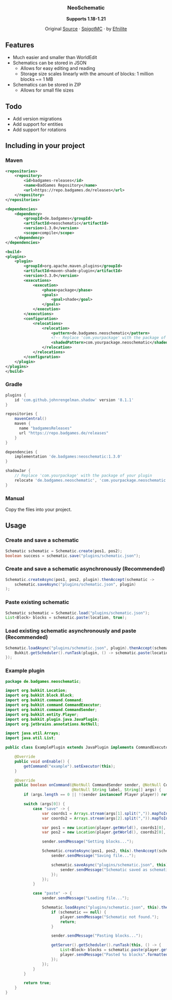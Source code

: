 <div align="center">

### NeoSchematic

**Supports 1.18-1.21**

Original [Source](https://github.com/Efnilite/neoschematic) · [SpigotMC](https://www.spigotmc.org/resources/116652/) · by [Efnilite](https://github.com/Efnilite)

</div>

## Features
- Much easier and smaller than WorldEdit
- Schematics can be stored in JSON
  - Allows for easy editing and reading
  - Storage size scales linearly with the amount of blocks: 1 million blocks ~= 1 MB
- Schematics can be stored in ZIP
  - Allows for small file sizes

## Todo

- Add version migrations
- Add support for entities
- Add support for rotations

## Including in your project

### Maven
```xml
<repositories>
    <repository>
        <id>badgames-releases</id>
        <name>BadGames Repository</name>
        <url>https://repo.badgames.de/releases</url>
    </repository>
</repositories>

<dependencies>
    <dependency>
        <groupId>de.badgames</groupId>
        <artifactId>neoschematic</artifactId>
        <version>1.3.0</version>
        <scope>compile</scope>
    </dependency>
</dependencies>

<build>
<plugins>
    <plugin>
        <groupId>org.apache.maven.plugins</groupId>
        <artifactId>maven-shade-plugin</artifactId>
        <version>3.3.0</version>
        <executions>
            <execution>
                <phase>package</phase>
                <goals>
                    <goal>shade</goal>
                </goals>
            </execution>
        </executions>
        <configuration>
            <relocations>
                <relocation>
                    <pattern>de.badgames.neoschematic</pattern>
                    <!-- Replace 'com.yourpackage' with the package of your plugin ! -->
                    <shadedPattern>com.yourpackage.neoschematic</shadedPattern>
                </relocation>
            </relocations>
        </configuration>
    </plugin>
</plugins>
</build>

```

### Gradle
```gradle
plugins {
    id 'com.github.johnrengelman.shadow' version '8.1.1'
}

repositories {
    mavenCentral()
    maven {
      name "badgamesReleases"
      url "https://repo.badgames.de/releases"
    }
}

dependencies {
    implementation 'de.badgames:neoschematic:1.3.0'
}

shadowJar {
    // Replace 'com.yourpackage' with the package of your plugin 
    relocate 'de.badgames.neoschematic', 'com.yourpackage.neoschematic'
}
```

### Manual
Copy the files into your project.

## Usage

### Create and save a schematic

```java
Schematic schematic = Schematic.create(pos1, pos2);
boolean success = schematic.save("plugins/schematic.json");
```

### Create and save a schematic asynchronously (Recommended)

```java
Schematic.createAsync(pos1, pos2, plugin).thenAccept(schematic -> 
    schematic.saveAsync("plugins/schematic.json", plugin)
);
```

### Paste existing schematic

```java
Schematic schematic = Schematic.load("plugins/schematic.json");
List<Block> blocks = schematic.paste(location, true);
```

### Load existing schematic asynchronously and paste (Recommended)

```java
Schematic.loadAsync("plugins/schematic.json", plugin).thenAccept(schematic -> {
    Bukkit.getScheduler().runTask(plugin, () -> schematic.paste(location, true));
});
```

### Example plugin

```java
package de.badgames.neoschematic;

import org.bukkit.Location;
import org.bukkit.block.Block;
import org.bukkit.command.Command;
import org.bukkit.command.CommandExecutor;
import org.bukkit.command.CommandSender;
import org.bukkit.entity.Player;
import org.bukkit.plugin.java.JavaPlugin;
import org.jetbrains.annotations.NotNull;

import java.util.Arrays;
import java.util.List;

public class ExamplePlugin extends JavaPlugin implements CommandExecutor {

    @Override
    public void onEnable() {
        getCommand("example").setExecutor(this);
    }

    @Override
    public boolean onCommand(@NotNull CommandSender sender, @NotNull Command command, 
                             @NotNull String label, String[] args) {
        if (args.length == 0 || !(sender instanceof Player player)) return true;

        switch (args[0]) {
            case "save" -> {
                var coords1 = Arrays.stream(args[1].split(",")).mapToInt(Integer::parseInt).toArray();
                var coords2 = Arrays.stream(args[2].split(",")).mapToInt(Integer::parseInt).toArray();

                var pos1 = new Location(player.getWorld(), coords1[0], coords1[1], coords1[2]);
                var pos2 = new Location(player.getWorld(), coords2[0], coords2[1], coords2[2]);

                sender.sendMessage("Getting blocks...");

                Schematic.createAsync(pos1, pos2, this).thenAccept(schematic -> {
                    sender.sendMessage("Saving file...");

                    schematic.saveAsync("plugins/schematic.json", this).thenRun(() -> {
                        sender.sendMessage("Schematic saved as schematic.json");
                    });
                });
            }

            case "paste" -> {
                sender.sendMessage("Loading file...");

                Schematic.loadAsync("plugins/schematic.json", this).thenAccept(schematic -> {
                    if (schematic == null) {
                        player.sendMessage("Schematic not found.");
                        return;
                    }

                    sender.sendMessage("Pasting blocks...");

                    getServer().getScheduler().runTask(this, () -> {
                        List<Block> blocks = schematic.paste(player.getLocation(), true);
                        player.sendMessage("Pasted %s blocks".formatted(blocks.size()));
                    });
                });
            }
        }

        return true;
    }
}
```
